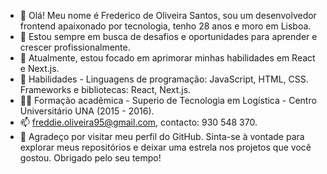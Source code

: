 - 👋 Olá! Meu nome é Frederico de Oliveira Santos, sou um desenvolvedor frontend apaixonado por tecnologia, tenho 28 anos e moro em Lisboa.
- 👀 Estou sempre em busca de desafios e oportunidades para aprender e crescer profissionalmente.
- 📖 Atualmente, estou focado em aprimorar minhas habilidades em React e Next.js.
- 🌱 Habilidades - Linguagens de programação: JavaScript, HTML, CSS. Frameworks e bibliotecas: React, Next.js.
- 👨‍🎓 Formação acadêmica - Superio de Tecnologia em Logística - Centro Universitário UNA (2015 - 2016).
- 📫 freddie.oliveira95@gmail.com, contacto: 930 548 370.
- 🙏 Agradeço por visitar meu perfil do GitHub. Sinta-se à vontade para explorar meus repositórios e deixar uma estrela nos projetos que você gostou. Obrigado pelo seu tempo!

<!---
oliveiraFreddie/oliveiraFreddie is a ✨ special ✨ repository because its `README.md` (this file) appears on your GitHub profile.
You can click the Preview link to take a look at your changes.
--->
